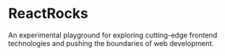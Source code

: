 # ReactRocks
An experimental playground for exploring cutting-edge frontend technologies and pushing the boundaries of web development.
